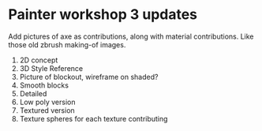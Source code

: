 
# Painter workshop 3 updates

Add pictures of axe as contributions, along with material contributions. Like those old zbrush making-of images.
  1. 2D concept
  2. 3D Style Reference
  3. Picture of blockout, wireframe on shaded?
  4. Smooth blocks
  5. Detailed
  6. Low poly version
  7. Textured version
  8. Texture spheres for each texture contributing

